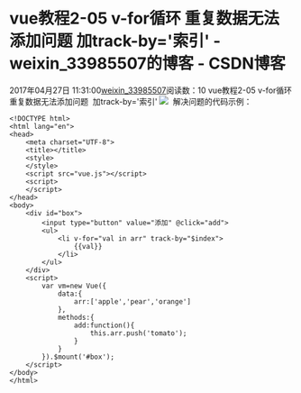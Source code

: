# vue教程2-05 v-for循环 重复数据无法添加问题  加track-by='索引' - weixin_33985507的博客 - CSDN博客
2017年04月27日 11:31:00[weixin_33985507](https://me.csdn.net/weixin_33985507)阅读数：10
vue教程2-05 v-for循环 重复数据无法添加问题  加track-by='索引'
![](https://images2015.cnblogs.com/blog/1118847/201704/1118847-20170427113019897-1674918320.png)
 解决问题的代码示例：
```
<!DOCTYPE html>
<html lang="en">
<head>
    <meta charset="UTF-8">
    <title></title>
    <style>
    </style>
    <script src="vue.js"></script>
    <script>
    </script>
</head>
<body>
    <div id="box">
        <input type="button" value="添加" @click="add">
        <ul>
            <li v-for="val in arr" track-by="$index">
                {{val}}
            </li>
        </ul>
    </div>
    <script>
        var vm=new Vue({
            data:{
                arr:['apple','pear','orange']
            },
            methods:{
                add:function(){
                    this.arr.push('tomato');
                }
            }
        }).$mount('#box');
    </script>
</body>
</html>
```
